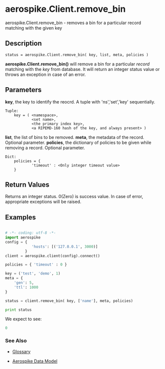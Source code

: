 
# aerospike.Client.remove_bin

aerospike.Client.remove_bin - removes a bin for a particular record matching with the given key

## Description

```
status = aerospike.Client.remove_bin( key, list, meta, policies )

```

**aerospike.Client.remove_bin()** will remove a bin for a particular *record* matching with the *key* from database.
It will return an integer status value or throws an exception in case of an error.   

## Parameters

**key**, the key to identify the reocrd. A tuple with 'ns','set','key' sequentially.   

```
Tuple:
    key = ( <namespace>, 
            <set name>, 
            <the primary index key>, 
            <a RIPEMD-160 hash of the key, and always present> )
```

**list**, the list of bins to be removed.
**meta**, the metadata of the record. Optional parameter.
**policies**, the dictionary of policies to be given while removing a record. Optional parameter.
```
Dict:
    policies = {
            'timeout' : <Only integer timeout value>
    }
```

## Return Values
Returns an integer status. 0(Zero) is success value. In case of error, appropriate exceptions will be raised.

## Examples

```python

# -*- coding: utf-8 -*-
import aerospike
config = {
            'hosts': [('127.0.0.1', 3000)]
         }
client = aerospike.client(config).connect()

policies = { 'timeout' : 0 }

key = ('test', 'demo', 1)
meta = {
	'gen': 5,
    'ttl': 1000
}

status = client.remove_bin( key, ['name'], meta, policies)

print status


```

We expect to see:

```python
0
```



### See Also



- [Glossary](http://www.aerospike.com/docs/guide/glossary.html)

- [Aerospike Data Model](http://www.aerospike.com/docs/architecture/data-model.html)
